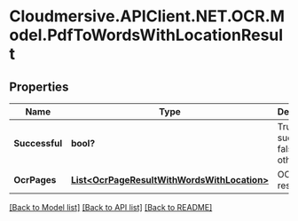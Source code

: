 # Cloudmersive.APIClient.NET.OCR.Model.PdfToWordsWithLocationResult
## Properties

Name | Type | Description | Notes
------------ | ------------- | ------------- | -------------
**Successful** | **bool?** | True if successful, false otherwise | [optional] 
**OcrPages** | [**List&lt;OcrPageResultWithWordsWithLocation&gt;**](OcrPageResultWithWordsWithLocation.md) | OCR page results | [optional] 

[[Back to Model list]](../README.md#documentation-for-models) [[Back to API list]](../README.md#documentation-for-api-endpoints) [[Back to README]](../README.md)

